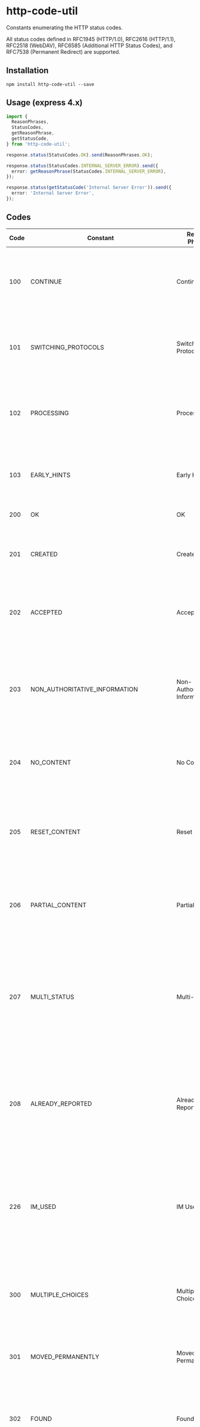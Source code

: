 # http-code-util

Constants enumerating the HTTP status codes.

All status codes defined in RFC1945 (HTTP/1.0), RFC2616 (HTTP/1.1), RFC2518 (WebDAV), RFC6585 (Additional HTTP Status Codes), and RFC7538 (Permanent Redirect) are supported.

## Installation

```console
npm install http-code-util --save
```

## Usage (express 4.x)

```typescript
import {
  ReasonPhrases,
  StatusCodes,
  getReasonPhrase,
  getStatusCode,
} from 'http-code-util';

response.status(StatusCodes.OK).send(ReasonPhrases.OK);

response.status(StatusCodes.INTERNAL_SERVER_ERROR).send({
  error: getReasonPhrase(StatusCodes.INTERNAL_SERVER_ERROR),
});

response.status(getStatusCode('Internal Server Error')).send({
  error: 'Internal Server Error',
});
```

## Codes

<!--codetable:start-->
|Code|Constant|Reason Phrase|Explenation|
|---|---|---|---|
|100|CONTINUE|Continue|The server has received the request headers, and the client should proceed to send the request body.|
|101|SWITCHING_PROTOCOLS|Switching Protocols|The requester has asked the server to switch protocols, and the server has agreed to do so.|
|102|PROCESSING|Processing|(WebDAV) The server has received and is processing the request, but no response is available yet.|
|103|EARLY_HINTS|Early Hints|Used to return some response headers before final HTTP message.|
|200|OK|OK|The request has succeeded.|
|201|CREATED|Created|The request has been fulfilled, resulting in the creation of a new resource.|
|202|ACCEPTED|Accepted|The request has been accepted for processing, but the processing has not been completed.|
|203|NON_AUTHORITATIVE_INFORMATION|Non-Authoritative Information|The request was successful but the enclosed payload has been modified from that of the origin server's 200 (OK) response.|
|204|NO_CONTENT|No Content|The server successfully processed the request, and is not returning any content.|
|205|RESET_CONTENT|Reset Content|The server successfully processed the request, asks that the requester reset its document view, and is not returning any content.|
|206|PARTIAL_CONTENT|Partial Content|The server is delivering only part of the resource (byte serving) due to a range header sent by the client.|
|207|MULTI_STATUS|Multi-Status|(WebDAV) The message body that follows is by default an XML message and can contain a number of separate response codes, depending on how many sub-requests were made.|
|208|ALREADY_REPORTED|Already Reported|(WebDAV) The members of a DAV binding have already been enumerated in a previous reply to this request, and are not being included again.|
|226|IM_USED|IM Used|The server has fulfilled a request for the resource, and the response is a representation of the result of one or more instance-manipulations applied to the current instance.|
|300|MULTIPLE_CHOICES|Multiple Choices|The request has more than one possible response. The user-agent or user should choose one of them.|
|301|MOVED_PERMANENTLY|Moved Permanently|The URL of the requested resource has been changed permanently. The new URL is given in the response.|
|302|FOUND|Found|The URL of the requested resource has been changed temporarily. The new URL is given in the response.|
|303|SEE_OTHER|See Other|The response to the request can be found under another URL using a GET method.|
|304|NOT_MODIFIED|Not Modified|Indicates that the resource has not been modified since the version specified by the request headers.|
|305|USE_PROXY|Use Proxy|The requested resource is only available through a proxy, the address for which is provided in the response.|
|306|SWITCH_PROXY|Switch Proxy|No longer used. Originally meant "Subsequent requests should use the specified proxy."|
|307|TEMPORARY_REDIRECT|Temporary Redirect|The URL of the requested resource has been changed temporarily. The new URL is given in the response. The request method should not be changed when reissuing the original request.|
|308|PERMANENT_REDIRECT|Permanent Redirect|The URL of the requested resource has been changed permanently. The new URL is given in the response. The request method should not be changed when reissuing the original request.|
|400|BAD_REQUEST|Bad Request|The server could not understand the request due to invalid syntax.|
|401|UNAUTHORIZED|Unauthorized|The client must authenticate itself to get the requested response.|
|402|PAYMENT_REQUIRED|Payment Required|This response code is reserved for future use.|
|403|FORBIDDEN|Forbidden|The client does not have access rights to the content.|
|404|NOT_FOUND|Not Found|The server can not find the requested resource.|
|405|METHOD_NOT_ALLOWED|Method Not Allowed|The request method is known by the server but has been disabled and cannot be used.|
|406|NOT_ACCEPTABLE|Not Acceptable|The server cannot produce a response matching the list of acceptable values defined in the request's proactive content negotiation headers.|
|407|PROXY_AUTHENTICATION_REQUIRED|Proxy Authentication Required|The client must first authenticate itself with the proxy.|
|408|REQUEST_TIMEOUT|Request Timeout|The server would like to shut down this unused connection.|
|409|CONFLICT|Conflict|The request could not be completed due to a conflict with the current state of the target resource.|
|410|GONE|Gone|The content has been permanently deleted from server, with no forwarding address.|
|411|LENGTH_REQUIRED|Length Required|The server refuses to accept the request without a defined Content-Length header.|
|412|PRECONDITION_FAILED|Precondition Failed|The client has indicated preconditions in its headers which the server does not meet.|
|413|PAYLOAD_TOO_LARGE|Payload Too Large|Request entity is larger than limits defined by server.|
|414|URI_TOO_LONG|URI Too Long|The URI requested by the client is longer than the server is willing to interpret.|
|415|UNSUPPORTED_MEDIA_TYPE|Unsupported Media Type|The media format of the requested data is not supported by the server.|
|416|RANGE_NOT_SATISFIABLE|Range Not Satisfiable|The range specified by the Range header field in the request can't be fulfilled.|
|417|EXPECTATION_FAILED|Expectation Failed|The expectation indicated by the Expect request header field can't be met by the server.|
|418|IM_A_TEAPOT|I'm a teapot|Any attempt to brew coffee with a teapot should result in the error code "418 I'm a teapot".|
|421|MISDIRECTED_REQUEST|Misdirected Request|The request was directed at a server that is not able to produce a response.|
|422|UNPROCESSABLE_ENTITY|Unprocessable Entity|(WebDAV) The request was well-formed but was unable to be followed due to semantic errors.|
|423|LOCKED|Locked|(WebDAV) The resource that is being accessed is locked.|
|424|FAILED_DEPENDENCY|Failed Dependency|(WebDAV) The request failed due to failure of a previous request.|
|425|TOO_EARLY|Too Early|Indicates that the server is unwilling to risk processing a request that might be replayed.|
|426|UPGRADE_REQUIRED|Upgrade Required|The client should switch to a different protocol such as TLS/1.0.|
|428|PRECONDITION_REQUIRED|Precondition Required|The origin server requires the request to be conditional.|
|429|TOO_MANY_REQUESTS|Too Many Requests|The user has sent too many requests in a given amount of time ("rate limiting").|
|431|REQUEST_HEADER_FIELDS_TOO_LARGE|Request Header Fields Too Large|The server is unwilling to process the request because its header fields are too large.|
|444|CONNECTION_CLOSED_WITHOUT_RESPONSE|Connection Closed Without Response|The server closed the connection without sending any response to the client.|
|449|RETRY_WITH|Retry With|The server cannot honour the request because the user has not provided the required information.|
|450|BLOCKED_BY_WINDOWS_PARENTAL_CONTROLS|Blocked by Windows Parental Controls|The request was blocked by Windows Parental Controls.|
|451|UNAVAILABLE_FOR_LEGAL_REASONS|Unavailable For Legal Reasons|The user requests an illegal resource, such as a web page censored by a government.|
|499|CLIENT_CLOSED_REQUEST|Client Closed Request|The client has closed the request before the server could send a response.|
|500|INTERNAL_SERVER_ERROR|Internal Server Error|The server has encountered a situation it doesn't know how to handle.|
|501|NOT_IMPLEMENTED|Not Implemented|The request method is not supported by the server and cannot be handled.|
|502|BAD_GATEWAY|Bad Gateway|The server, while acting as a gateway or proxy, received an invalid response from the upstream server.|
|503|SERVICE_UNAVAILABLE|Service Unavailable|The server is not ready to handle the request.|
|504|GATEWAY_TIMEOUT|Gateway Timeout|The server, while acting as a gateway or proxy, did not get a response in time from the upstream server.|
|505|HTTP_VERSION_NOT_SUPPORTED|HTTP Version Not Supported|The HTTP version used in the request is not supported by the server.|
|506|VARIANT_ALSO_NEGOTIATES|Variant Also Negotiates|The server has an internal configuration error: the chosen variant resource is configured to engage in transparent content negotiation itself, and is therefore not a proper end point in the negotiation process.|
|507|INSUFFICIENT_STORAGE|Insufficient Storage|(WebDAV) The server is unable to store the representation needed to complete the request.|
|508|LOOP_DETECTED|Loop Detected|(WebDAV) The server detected an infinite loop while processing the request.|
|510|NOT_EXTENDED|Not Extended|Further extensions to the request are required for the server to fulfill it.|
|511|NETWORK_AUTHENTICATION_REQUIRED|Network Authentication Required|The client needs to authenticate to gain network access.|
|599|NETWORK_CONNECT_TIMEOUT_ERROR|Network Connect Timeout Error|The network connection has timed out.|
<!--codetable:end-->

## Additional Usage Examples

All constants can also be accessed directly

```typescript
import { HTTP_200_CODE, HTTP_200_NAME } from 'http-code-util';

response.status(HTTP_200_CODE).send(HTTP_200_NAME);
```

## Helper Functions

| Function                         | Description                                                                                                | Affects bundle size |
| -------------------------------- | ---------------------------------------------------------------------------------------------------------- | :-----------------: |
| `getStatusCode(phrase)`          | Returns the corresponding HTTP status code, or undefined if not found.                                     |         🟡          |
| `getReasonphrase(code)`          | Returns the corresponding HTTP status phrase, or undefined if not found.                                   |         🟡          |
| `getDescription(code)`           | Returns the corresponding HTTP status description, or undefined if not found.                              |         🔴          |
| `getStatusInfo(code)`            | Returns an object o the corresponding HTTP status code, phrase and description, or undefined if not found. |         🔴          |
| `isSuccess(code)`                | Returns `true` if the HTTP code is a success code (between 200 and 299).                                   |         🟢          |
| `isRedirect(code)`               | Returns `true` if the HTTP code is a redirect code (between 300 and 399).                                  |         🟢          |
| `isInformational(code)`          | Returns `true` if the HTTP code is an informational code (between 100 and 199).                            |         🟢          |
| `isClientError(code)`            | Returns `true` if the HTTP code is a client error code (between 400 and 499).                              |         🟢          |
| `isServerError(code)`            | Returns `true` if the HTTP code is a server error code (between 500 and 599).                              |         🟢          |
| `isOk(code)`                     | Returns `true` if the HTTP code is 200 (OK).                                                               |         🟢          |
| `isError(code)`                  | Returns `true` if the HTTP code is a client or server error code.                                          |         🟢          |
| `hasContent(code)`               | Returns `true` if the HTTP code has content (not 204, 205, 304, or an error).                              |         🟢          |
| `isInformationalOrSuccess(code)` | Returns `true` if the HTTP code is informational or a success code.                                        |         🟢          |
| `isValid(code)`                  | Returns `true` if the HTTP code is a known HTTP code code.                                                 |         🟡          |

### Treeshaking and bundlesize legend

| Color | Treeshaking impact                                                    | Impact on bundle size |
| :---: | --------------------------------------------------------------------- | --------------------- |
|  🟢   | No or only specific code constants will get bundled.                  | almost none           |
|  🟡   | All status codes and status phrases get bundled.                      | small                 |
|  🔴   | All status codes, status phrases and status descriptions get bundled. | big                   |

### Usage Examples

```typescript
import {
  isSuccess,
  isRedirect,
  isInformational,
  isClientError,
  isServerError,
  isOk,
  isError,
  hasContent,
  isInformationalOrSuccess,
  isValid,
} from 'http-code-util';

console.log(isSuccess(200)); // true
console.log(isRedirect(302)); // true
console.log(isInformational(100)); // true
console.log(isClientError(404)); // true
console.log(isServerError(500)); // true
console.log(isOk(200)); // true
console.log(isError(404)); // true
console.log(hasContent(200)); // true
console.log(isInformationalOrSuccess(200)); // true
console.log(isValid(200)); // true
```

## License

This project is licensed under the MIT License - see the [LICENSE](LICENSE) file for details.
